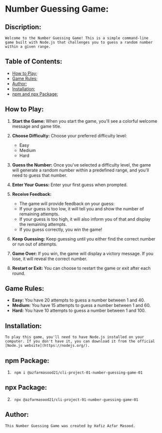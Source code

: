 # Number Guessing Game:

## Discription:

    Welcome to the Number Guessing Game! This is a simple command-line game built with Node.js that challenges you to guess a random number within a given range.

## Table of Contents:

- [How to Play](#how-to-play);
- [Game Rules](#game-rules);
- [Author](#author);
- [Installation](#installation);
- [npm and npx Package](#npm,npx.packages);

## How to Play:

1. **Start the Game:** 
    When you start the game, you'll see a colorful welcome message and game title.

2. **Choose Difficulty:** 
    Choose your preferred difficulty level:
   - Easy
   - Medium
   - Hard

3. **Guess the Number:**
    Once you've selected a difficulty level, the game will generate a random number within a predefined range, and you'll need to guess that number.

4. **Enter Your Guess:** Enter your first guess when prompted.

5. **Receive Feedback:** 
   - The game will provide feedback on your guess:
   - If your guess is too low, it will tell you and show the number of remaining attempts.
   - If your guess is too high, it will also inform you of that and display the remaining attempts.
   - If you guess correctly, you win the game!

6. **Keep Guessing:** 
    Keep guessing until you either find the correct number or run out of attempts.

7. **Game Over:** 
    If you win, the game will display a victory message. If you lose, it will reveal the correct number.

8. **Restart or Exit:** 
    You can choose to restart the game or exit after each round.

## Game Rules:

- **Easy:** You have 20 attempts to guess a number between 1 and 40.
- **Medium:** You have 15 attempts to guess a number between 1 and 60.
- **Hard:** You have 10 attempts to guess a number between 1 and 100.

## Installation:
    To play this game, you'll need to have Node.js installed on your computer. If you don't have it, you can download it from the official [Node.js website](https://nodejs.org/).

## npm Package:

1. ```npm Package:
    npm i @azfarmasood21/cli-project-01-number-guessing-game-01
    ```
## npx Package:

2. ```npx Package:
    npx @azfarmasood21/cli-project-01-number-guessing-game-01
   ```
## Author:
    This Number Guessing Game was created by Hafiz Azfar Masood.